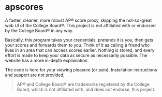 # apscores
A faster, cleaner, more robust AP® score proxy, skipping the not-so-great web UI of the College Board®. This project is not affiliated with or endorsed by the College Board® in any way.

Basically, this program takes your credentials, pretends it is you, then gets your scores and forwards them to you. Think of it as calling a friend who lives in an area that can access scores earlier. Nothing is stored, and every effort is made to keep your data as secure as necessarily possible. The website has a more in-depth explaination.

The code is here for your viewing pleasure (or pain). Installation instructions and support are not provided.

> AP® and College Board® are trademarks registered by the College Board, which is not affiliated with, and does not endorse, this project.
